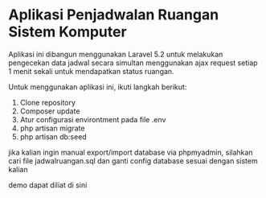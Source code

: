 # Aplikasi Penjadwalan Ruangan Sistem Komputer

Aplikasi ini dibangun menggunakan Laravel 5.2 untuk melakukan pengecekan data jadwal secara simultan menggunakan ajax request setiap 1 menit sekali untuk mendapatkan status ruangan.

Untuk menggunakan aplikasi ini, ikuti langkah berikut:
1. Clone repository
2. Composer update
3. Atur configurasi environtment pada file .env
4. php artisan migrate
5. php artisan db:seed

jika kalian ingin manual export/import database via phpmyadmin, silahkan cari file jadwalruangan.sql dan ganti config database sesuai dengan sistem kalian

demo dapat diliat di sini